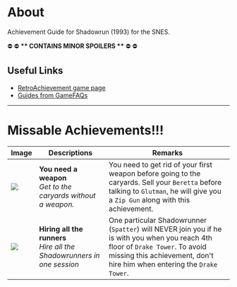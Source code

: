 # About

Achievement Guide for Shadowrun (1993) for the SNES.

:no_entry: :no_entry: **\*\* CONTAINS MINOR SPOILERS \*\*** :no_entry: :no_entry:

## Useful Links
* [RetroAchievement game page](https://retroachievements.org/game/566)
* [Guides from GameFAQs](https://gamefaqs.gamespot.com/snes/588651-shadowrun/faqs)

---
# Missable Achievements!!!

Image | Descriptions  | Remarks 
----- | ------------- | --------
![](https://s3-eu-west-1.amazonaws.com/i.retroachievements.org/Badge/05124.png) | **You need a weapon**<br>_Get to the caryards without a weapon._ | You need to get rid of your first weapon before going to the caryards. Sell your `Beretta` before talking to `Glutman`, he will give you a `Zip Gun` along with this achievement.
![](https://s3-eu-west-1.amazonaws.com/i.retroachievements.org/Badge/04267.png) | **Hiring all the runners**<br>_Hire all the Shadowrunners in one session_ | One particular Shadowrunner (`Spatter`) will NEVER join you if he is with you when you reach 4th floor of `Drake Tower`. To avoid missing this achievement, don't hire him when entering the `Drake Tower`.